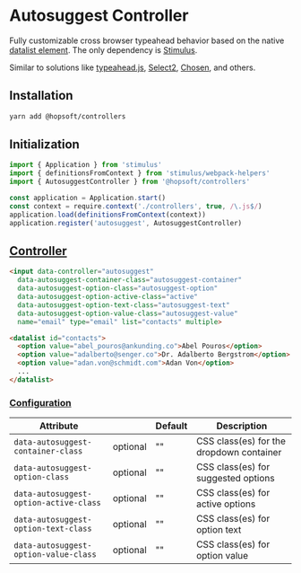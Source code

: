 # Autosuggest Controller

Fully customizable cross browser typeahead behavior based on the native [datalist element](https://developer.mozilla.org/en-US/docs/Web/HTML/Element/datalist). The only dependency is [Stimulus](https://stimulusjs.org).

Similar to solutions like [typeahead.js](https://twitter.github.io/typeahead.js/examples/),
[Select2](https://select2.org), [Chosen](https://harvesthq.github.io/chosen/), and others.

## Installation

```sh
yarn add @hopsoft/controllers
```

## Initialization

```js
import { Application } from 'stimulus'
import { definitionsFromContext } from 'stimulus/webpack-helpers'
import { AutosuggestController } from '@hopsoft/controllers'

const application = Application.start()
const context = require.context('./controllers', true, /\.js$/)
application.load(definitionsFromContext(context))
application.register('autosuggest', AutosuggestController)
```

## [Controller](https://stimulusjs.org/reference/controllers)

```html
<input data-controller="autosuggest"
  data-autosuggest-container-class="autosuggest-container"
  data-autosuggest-option-class="autosuggest-option"
  data-autosuggest-option-active-class="active"
  data-autosuggest-option-text-class="autosuggest-text"
  data-autosuggest-option-value-class="autosuggest-value"
  name="email" type="email" list="contacts" multiple>

<datalist id="contacts">
  <option value="abel_pouros@ankunding.co">Abel Pouros</option>
  <option value="adalberto@senger.co">Dr. Adalberto Bergstrom</option>
  <option value="adan.von@schmidt.com">Adan Von</option>
  ...
</datalist>
```

### [Configuration](https://stimulusjs.org/handbook/managing-state)

| Attribute                              |          | Default | Description                                 |
| -------------------------------------- | ---------| ------- | ------------------------------------------- |
| `data-autosuggest-container-class`     | optional | ""      | CSS class(es) for the dropdown container    |
| `data-autosuggest-option-class`        | optional | ""      | CSS class(es) for suggested options         |
| `data-autosuggest-option-active-class` | optional | ""      | CSS class(es) for active options            |
| `data-autosuggest-option-text-class`   | optional | ""      | CSS class(es) for option text               |
| `data-autosuggest-option-value-class`  | optional | ""      | CSS class(es) for option value              |
